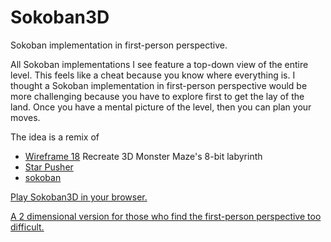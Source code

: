 # Sokoban3D
Sokoban implementation in first-person perspective.

All Sokoban implementations I see feature a top-down view of the entire level.
This feels like a cheat because you know where everything is.
I thought a Sokoban implementation in first-person perspective would be more challenging because you have to explore first to get the lay of the land.
Once you have a mental picture of the level, then you can plan your moves.

The idea is a remix of
- [Wireframe 18](https://thisarray.github.io/Wireframe18/source-code/monstermaze.html) Recreate 3D Monster Maze's 8-bit labyrinth
- [Star Pusher](https://thisarray.github.io/making-games-with-python-and-pygame/starpusher/starpusher.html)
- [sokoban](https://thisarray.github.io/simplegametutorials.github.io/sokoban/sokoban.html)

[Play Sokoban3D in your browser.](https://thisarray.github.io/Sokoban3D/)

[A 2 dimensional version for those who find the first-person perspective too difficult.](https://thisarray.github.io/Sokoban3D/flat.html)
